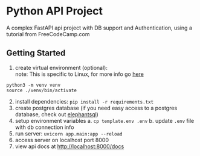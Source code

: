 # Python API Project
A complex FastAPI api project with DB support and Authentication, using a tutorial from FreeCodeCamp.com

## Getting Started
1. create virtual environment (optional):  
note: This is specific to Linux, for more info go [here](https://docs.python.org/3/library/venv.html) 
```
python3 -m venv venv
source ./venv/bin/activate
```
2. install dependencies: `pip install -r requirements.txt`
3. create postgres database (if you need easy access to a postgres database, check out [elephantsql](https://www.elephantsql.com/))
4. setup environment variables
    a. `cp template.env .env`
    b. update `.env` file with db connection info
5. run server: `uvicorn app.main:app --reload`
6. access server on localhost port 8000
7. view api docs at [http://localhost:8000/docs](http://localhost:8000/docs)
